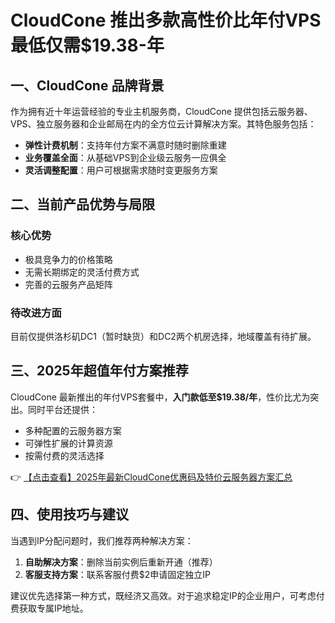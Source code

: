 # CloudCone 推出多款高性价比年付VPS 最低仅需$19.38-年

## 一、CloudCone 品牌背景

作为拥有近十年运营经验的专业主机服务商，CloudCone 提供包括云服务器、VPS、独立服务器和企业邮局在内的全方位云计算解决方案。其特色服务包括：

- **弹性计费机制**：支持年付方案不满意时随时删除重建
- **业务覆盖全面**：从基础VPS到企业级云服务一应俱全
- **灵活调整配置**：用户可根据需求随时变更服务方案

## 二、当前产品优势与局限

### 核心优势
- 极具竞争力的价格策略
- 无需长期绑定的灵活付费方式
- 完善的云服务产品矩阵

### 待改进方面
目前仅提供洛杉矶DC1（暂时缺货）和DC2两个机房选择，地域覆盖有待扩展。

## 三、2025年超值年付方案推荐

CloudCone 最新推出的年付VPS套餐中，**入门款低至$19.38/年**，性价比尤为突出。同时平台还提供：

- 多种配置的云服务器方案
- 可弹性扩展的计算资源
- 按需付费的灵活选择

👉 [【点击查看】2025年最新CloudCone优惠码及特价云服务器方案汇总](https://bit.ly/Cloudcone)

## 四、使用技巧与建议

当遇到IP分配问题时，我们推荐两种解决方案：

1. **自助解决方案**：删除当前实例后重新开通（推荐）
2. **客服支持方案**：联系客服付费$2申请固定独立IP

建议优先选择第一种方式，既经济又高效。对于追求稳定IP的企业用户，可考虑付费获取专属IP地址。